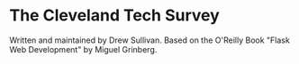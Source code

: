 The Cleveland Tech Survey
======

Written and maintained by Drew Sullivan. Based on the O'Reilly Book "Flask Web Development" by Miguel Grinberg.
